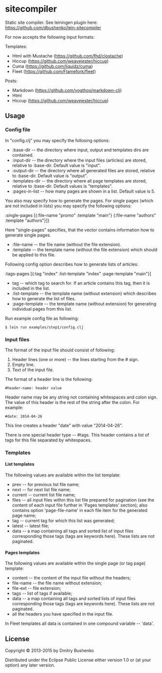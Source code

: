 # sitecompiler

Static site compiler. See leiningen plugin here: https://github.com/dbushenko/lein-sitecompiler

For now accepts the following input formats:

Templates:
* Html with Mustache (https://github.com/fhd/clostache)
* Hiccup (https://github.com/weavejester/hiccup)
* Cuma (https://github.com/liquidz/cuma)
* Fleet (https://github.com/Flamefork/fleet)

Posts:
* Markdown (https://github.com/yogthos/markdown-clj)
* Html
* Hiccup (https://github.com/weavejester/hiccup)

## Usage

### Config file

In "config.clj"  you may specify the follosing options:

* :base-dir -- the directory where input, output and templates dirs are contained.
* :input-dir -- the directory where the input files (articles) are stored, relative to :base-dir. Default value is "input".
* :output-dir -- the directory where all generated files are stored, relative to :base-dir. Default value is "output".
* :templates-dir -- the directory where all page templates are stored, relative to :base-dir. Default values is "templates".
* :pages-in-list -- how many pages are shown in a list. Default value is 5.

You also may specify how to generate the pages. For single pages (which are not included in lists) you may specify the following options:

 :single-pages [{:file-name "promo"
                 :template "main"}
                {:file-name "authors"
                :template "authors"}]}

Here "single-pages" specifies, that the vector contains information how to generate single pages.		

* :file-name -- the file name (without the file extension).
* :template -- the template name (without the file extension) which should be applied to this file.

Following config option describes how to generate lists of articles:

 :tags-pages [{:tag "index"
               :list-template "index"
               :page-template "main"}]

* tag -- which tag to search for. If an article contains this tag, then it is included in the list.	       
* :list-template -- the template name (without extension) which describes how to generate the list of files.
* :page-template -- the template name (without extension) for generating individual pages from this list.

Run example config file as following:

	$ lein run examples/step1/config.clj

### Input files
	
The format of the input file should consist of following:

1. Header lines (one or more) -- the lines starting from the # sign.
2. Empty line.
3. Text of the input file.

The format of a header line is the following:

    #header-name: header value

Header name may be any string not containing whitespaces and colon sign. The value of this header is the rest of the string after the colon. For example:

    #date: 2014-04-26

This line creates a header "date" with value "2014-04-26".

There is one special header type -- #tags. This header contains a list of tags for this file separated by whitespaces.

### Templates

#### List templates

The following values are available within the list template:

* prev -- for previous list file name;
* next -- for next list file name;
* current -- current list file name;
* files -- all input files within this list file prepared for pagination (see the content of each input file further in 'Pages templates' section); also contains option 'page-file-name' in each file item for the generated page name;
* tag -- current tag for which this list was generated;
* latest -- latest file;
* data -- a map containing all tags and sorted list of input files corresponding those tags (tags are keywords here). These lists are not paginated.

#### Pages templates

The following values are available within the single page (or tag page) template:

* content -- the content of the input file without the headers;
* file-name -- the file name without extension;
* file-ext -- file extension;
* tags -- list of tags if available;
* data -- a map containing all tags and sorted lists of input files corresponding those tags (tags are keywords here). These lists are not paginated.
* all the headers you have specified in the input file.


In Fleet templates all data is contained in one compound variable -- 'data'.

## License

Copyright © 2013-2015 by Dmitry Bushenko

Distributed under the Eclipse Public License either version 1.0 or (at
your option) any later version.
